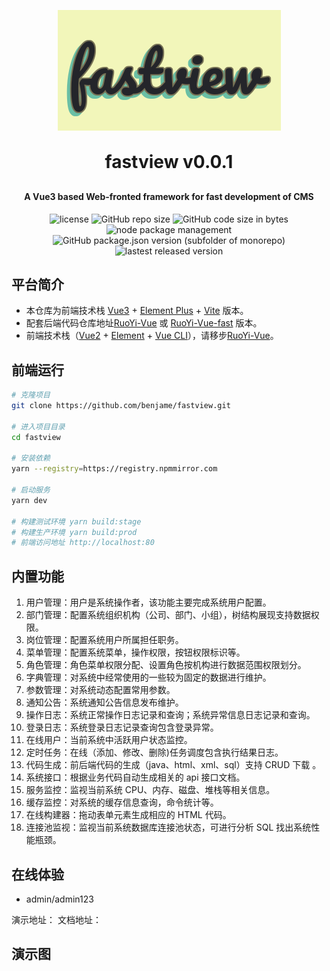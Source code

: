 <p align="center">
	<img alt="logo" src="/resources/logo.png">
</p>
<h1 align="center" style="margin: 30px 0 30px; font-weight: bold;">fastview v0.0.1</h1>
<h4 align="center">A Vue3 based Web-fronted framework for fast development of CMS</h4>

<p align="center">
    <img alt="license" src="https://img.shields.io/github/license/benjame/fastview.svg">
    <img alt="GitHub repo size" src="https://img.shields.io/github/repo-size/benjame/fastview?logo=github">
    <img alt="GitHub code size in bytes" src="https://img.shields.io/github/languages/code-size/benjame/fastview?logo=git">
    <img alt="node package management" src="https://badgen.net/badge/icon/npm?icon=npm&label">
    <img alt="GitHub package.json version (subfolder of monorepo)" src="https://img.shields.io/github/package-json/v/benjame/fastview">
    <img alt="lastest released version" src="https://badgen.net/github/release/benjame/fastview">
</p>

## 平台简介

- 本仓库为前端技术栈 [Vue3](https://v3.cn.vuejs.org) + [Element Plus](https://element-plus.org/zh-CN) + [Vite](https://cn.vitejs.dev) 版本。
- 配套后端代码仓库地址[RuoYi-Vue](https://gitee.com/y_project/RuoYi-Vue) 或 [RuoYi-Vue-fast](https://github.com/yangzongzhuan/RuoYi-Vue-fast) 版本。
- 前端技术栈（[Vue2](https://cn.vuejs.org) + [Element](https://github.com/ElemeFE/element) + [Vue CLI](https://cli.vuejs.org/zh)），请移步[RuoYi-Vue](https://gitee.com/y_project/RuoYi-Vue/tree/master/ruoyi-ui)。

## 前端运行

```bash
# 克隆项目
git clone https://github.com/benjame/fastview.git

# 进入项目目录
cd fastview

# 安装依赖
yarn --registry=https://registry.npmmirror.com

# 启动服务
yarn dev

# 构建测试环境 yarn build:stage
# 构建生产环境 yarn build:prod
# 前端访问地址 http://localhost:80
```

## 内置功能

1.  用户管理：用户是系统操作者，该功能主要完成系统用户配置。
2.  部门管理：配置系统组织机构（公司、部门、小组），树结构展现支持数据权限。
3.  岗位管理：配置系统用户所属担任职务。
4.  菜单管理：配置系统菜单，操作权限，按钮权限标识等。
5.  角色管理：角色菜单权限分配、设置角色按机构进行数据范围权限划分。
6.  字典管理：对系统中经常使用的一些较为固定的数据进行维护。
7.  参数管理：对系统动态配置常用参数。
8.  通知公告：系统通知公告信息发布维护。
9.  操作日志：系统正常操作日志记录和查询；系统异常信息日志记录和查询。
10. 登录日志：系统登录日志记录查询包含登录异常。
11. 在线用户：当前系统中活跃用户状态监控。
12. 定时任务：在线（添加、修改、删除)任务调度包含执行结果日志。
13. 代码生成：前后端代码的生成（java、html、xml、sql）支持 CRUD 下载 。
14. 系统接口：根据业务代码自动生成相关的 api 接口文档。
15. 服务监控：监视当前系统 CPU、内存、磁盘、堆栈等相关信息。
16. 缓存监控：对系统的缓存信息查询，命令统计等。
17. 在线构建器：拖动表单元素生成相应的 HTML 代码。
18. 连接池监视：监视当前系统数据库连接池状态，可进行分析 SQL 找出系统性能瓶颈。

## 在线体验

- admin/admin123

演示地址：
文档地址：

## 演示图
